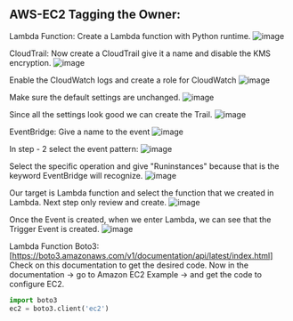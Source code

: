 ## AWS-EC2 Tagging the Owner:

Lambda Function:
Create a Lambda function with Python runtime. 
![image](https://github.com/karthi770/EC2-tagging-Boto3/assets/102706119/2b46a430-5ec3-4f41-9886-a2d2d0a27d71)

CloudTrail:
Now create a CloudTrail give it a name and disable the KMS encryption.
![image](https://github.com/karthi770/EC2-tagging-Boto3/assets/102706119/944f1b95-44eb-4b3e-93fb-88354b7fe15e)

Enable the CloudWatch logs and create a role for CloudWatch 
![image](https://github.com/karthi770/EC2-tagging-Boto3/assets/102706119/10e4f005-8850-4823-af07-9b99aefaf06f)

Make sure the default settings are unchanged.
![image](https://github.com/karthi770/EC2-tagging-Boto3/assets/102706119/2b97f367-e0ab-4897-8544-233ec8bd9e64)

Since all the settings look good we can create the Trail.
![image](https://github.com/karthi770/EC2-tagging-Boto3/assets/102706119/68da4188-9fc5-44a1-a328-d5e7a0b12ccf)

EventBridge:
Give a name to the event
![image](https://github.com/karthi770/EC2-tagging-Boto3/assets/102706119/e434f240-9d86-4d40-9526-63308b200970)

In step - 2 select the event pattern:
![image](https://github.com/karthi770/EC2-tagging-Boto3/assets/102706119/c3eb28ac-b453-4827-9100-9ce147aedf3d)

Select the specific operation and give "Runinstances" because that is the keyword EventBridge will recognize.
![image](https://github.com/karthi770/EC2-tagging-Boto3/assets/102706119/ea6ffb7a-af7b-4083-98c3-19d282532230)

Our target is Lambda function and select the function that we created in Lambda. Next step only review and create.
![image](https://github.com/karthi770/EC2-tagging-Boto3/assets/102706119/115d9e7d-f2a6-4374-8590-d556029574fb)

Once the Event is created, when we enter Lambda, we can see that the Trigger Event is created. 
![image](https://github.com/karthi770/EC2-tagging-Boto3/assets/102706119/843818d6-193f-44b8-9658-e1aa403cf0d9)

Lambda Function Boto3:
[https://boto3.amazonaws.com/v1/documentation/api/latest/index.html]
Check on this documentation to get the desired code.
Now in the documentation -> go to Amazon EC2 Example -> and get the code to configure EC2.
```python
import boto3
ec2 = boto3.client('ec2')
```



